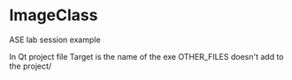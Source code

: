 # ImageClass
ASE lab session example

In Qt project file Target is the name of the exe
OTHER_FILES doesn't add to the project/
